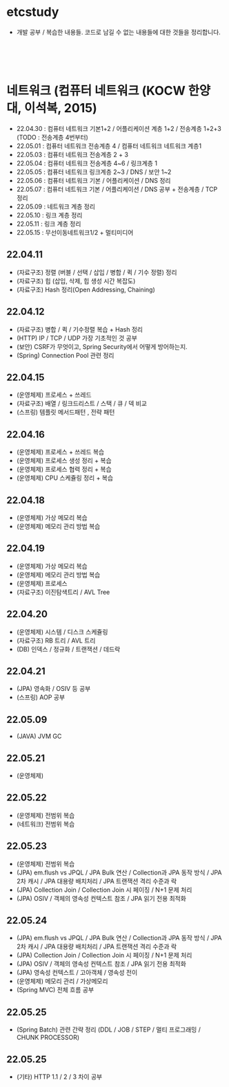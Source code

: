 # etcstudy
- 개발 공부 / 복습한 내용들. 코드로 남길 수 없는 내용들에 대한 것들을 정리합니다.
<br>
<br>
<br>

# 네트워크 (컴퓨터 네트워크 (KOCW 한양대, 이석복, 2015)
- 22.04.30 : 컴퓨터 네트워크 기본1+2 / 어플리케이션 계층 1+2 / 전송계층 1+2+3 (TODO : 전송계층 4번부터)
- 22.05.01 : 컴퓨터 네트워크 전송계층 4 / 컴퓨터 네트워크 네트워크 계층1 
- 22.05.03 : 컴퓨터 네트워크 전송계층 2 + 3 
- 22.05.04 : 컴퓨터 네트워크 전송계층 4~6 / 링크계층 1
- 22.05.05 : 컴퓨터 네트워크 링크계층 2~3 / DNS / 보안 1~2
- 22.05.06 : 컴퓨터 네트워크 기본 / 어플리케이션 / DNS 정리
- 22.05.07 : 컴퓨터 네트워크 기본 / 어플리케이션 / DNS 공부 + 전송계층 / TCP 정리
- 22.05.09 : 네트워크 계층 정리
- 22.05.10 : 링크 계층 정리
- 22.05.11 : 링크 계층 정리
- 22.05.15 : 무선이동네트워크1/2 + 멀티미디어 


## 22.04.11
- (자료구조) 정렬 (버블 / 선택 / 삽입 / 병합 / 퀵 / 기수 정렬) 정리
- (자료구조) 힙 (삽입, 삭제, 힙 생성 시간 복잡도)
- (자료구조) Hash 정리(Open Addressing, Chaining) 

## 22.04.12
- (자료구조) 병합 / 퀵 / 기수정렬 복습 + Hash 정리
- (HTTP) IP / TCP / UDP 가장 기초적인 것 공부
- (보안) CSRF가 무엇이고, Spring Security에서 어떻게 방어하는지. 
- (Spring) Connection Pool 관련 정리 


## 22.04.15
- (운영체제) 프로세스 + 쓰레드
- (자료구조) 배열 / 링크드리스트 / 스택 / 큐 / 덱 비교
- (스프링) 템플릿 메서드패턴 , 전략 패턴 


## 22.04.16
- (운영체제) 프로세스 + 쓰레드 복습
- (운영체제) 프로세스 생성 정리 + 복습
- (운영체제) 프로세스 협력 정리 + 복습
- (운영체제) CPU 스케쥴링 정리 + 복습


## 22.04.18
- (운영체제) 가상 메모리 복습
- (운영체제) 메모리 관리 방법 복습 

## 22.04.19
- (운영체제) 가상 메모리 복습
- (운영체제) 메모리 관리 방법 복습 
- (운영체제) 프로세스
- (자료구조) 이진탐색트리 / AVL Tree

## 22.04.20
- (운영체제) 시스템 / 디스크 스케쥴링 
- (자료구조) RB 트리 / AVL 트리
- (DB) 인덱스 / 정규화 / 트랜잭션 / 데드락

## 22.04.21
- (JPA) 영속화 / OSIV 등 공부
- (스프링) AOP 공부

## 22.05.09
- (JAVA) JVM GC 

## 22.05.21
- (운영체제) 

## 22.05.22
- (운영체제) 전범위 복습
- (네트워크) 전범위 복습

## 22.05.23
- (운영체제) 전범위 복습
- (JPA) em.flush vs JPQL / JPA Bulk 연산 / Collection과 JPA 동작 방식 / JPA 2차 캐시 / JPA 대용량 배치처리 / JPA 트랜잭션 격리 수준과 락
- (JPA) Collection Join / Collection Join 시 페이징 / N+1 문제 처리
- (JPA) OSIV / 객체의 영속성 컨텍스트 참조 / JPA 읽기 전용 최적화

## 22.05.24
- (JPA) em.flush vs JPQL / JPA Bulk 연산 / Collection과 JPA 동작 방식 / JPA 2차 캐시 / JPA 대용량 배치처리 / JPA 트랜잭션 격리 수준과 락
- (JPA) Collection Join / Collection Join 시 페이징 / N+1 문제 처리
- (JPA) OSIV / 객체의 영속성 컨텍스트 참조 / JPA 읽기 전용 최적화
- (JPA) 영속성 컨텍스트 / 고아객체 / 영속성 전이
- (운영체제) 메모리 관리 / 가상메모리 
- (Spring MVC) 전체 흐름 공부

## 22.05.25
- (Spring Batch) 관련 간략 정리 (DDL / JOB / STEP / 멀티 프로그래밍 / CHUNK PROCESSOR)

## 22.05.25
- (기타) HTTP 1.1 / 2 / 3 차이 공부 
